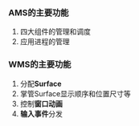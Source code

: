 ### AMS的主要功能
1. 四大组件的管理和调度
2. 应用进程的管理

### WMS的主要功能
1. 分配**Surface**
2. 掌管Surface显示顺序和位置尺寸等
3. 控制**窗口动画**
4. **输入事件**分发